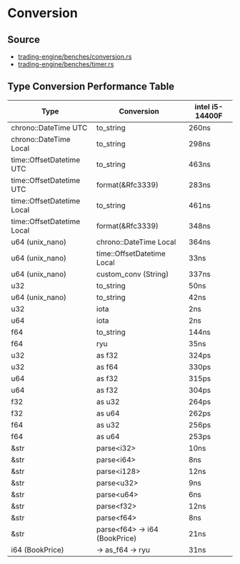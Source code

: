 # Conversion

## Source
- [trading-engine/benches/conversion.rs](/trading-engine/benches/conversion.rs)
- [trading-engine/benches/timer.rs](/trading-engine/benches/timer.rs)

## Type Conversion Performance Table

| Type                      | Conversion                | intel i5-14400F |
|---------------------------|---------------------------|-----------------|
| chrono::DateTime UTC      | to_string                 | 260ns           |
| chrono::DateTime Local    | to_string                 | 298ns           |
| time::OffsetDatetime UTC  | to_string                 | 463ns           |
| time::OffsetDatetime UTC  | format(&Rfc3339)          | 283ns           |
| time::OffsetDatetime Local| to_string                 | 461ns           |
| time::OffsetDatetime Local| format(&Rfc3339)          | 348ns           |
| u64 (unix_nano)           | chrono::DateTime Local    | 364ns           |
| u64 (unix_nano)           | time::OffsetDatetime Local| 33ns            |
| u64 (unix_nano)           | custom_conv (String)      | 337ns           |
| u32                       | to_string                 | 50ns            |
| u64 (unix_nano)           | to_string                 | 42ns            |
| u32                       | iota                      | 2ns             |
| u64                       | iota                      | 2ns             |
| f64                       | to_string                 | 144ns           |
| f64                       | ryu                       | 35ns            |
| u32 | as f32 | 324ps |
| u32 | as f64 | 330ps |
| u64 | as f32 | 315ps |
| u64 | as f32 | 304ps |
| f32 | as u32 | 264ps |
| f32 | as u64 | 262ps |
| f64 | as u32 | 256ps |
| f64 | as u64 | 253ps |
| &str                      | parse\<i32>                | 10ns            |
| &str                      | parse\<i64>                | 8ns             |
| &str                      | parse\<i128>               | 12ns            |
| &str                      | parse\<u32>                | 9ns             |
| &str                      | parse\<u64>                | 6ns             |
| &str                      | parse\<f32>                | 12ns            |
| &str                      | parse\<f64>                | 8ns             |
| &str                      | parse\<f64> -> i64 (BookPrice) | 21ns            |
| i64 (BookPrice)           | -> as_f64 -> ryu            | 31ns            |